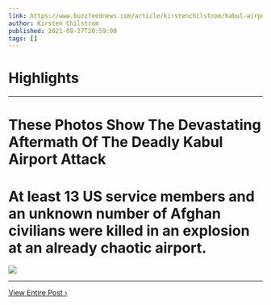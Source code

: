```yaml
---
link: https://www.buzzfeednews.com/article/kirstenchilstrom/kabul-airport-explosions-aftermath-photos
author: Kirsten Chilstrom
published: 2021-08-27T20:59:00
tags: []
---
```

# Highlights


---
# These Photos Show The Devastating Aftermath Of The Deadly Kabul Airport Attack
# At least 13 US service members and an unknown number of Afghan civilians were killed in an explosion at an already chaotic airport.

![](https://img.buzzfeed.com/buzzfeed-static/static/2021-08/27/19/campaign_images/e95890711ec3/these-photos-show-the-devastating-aftermath-of-th-2-456-1630094356-13_dblbig.jpg)

---

[View Entire Post ›](https://www.buzzfeednews.com/article/kirstenchilstrom/kabul-airport-explosions-aftermath-photos)
